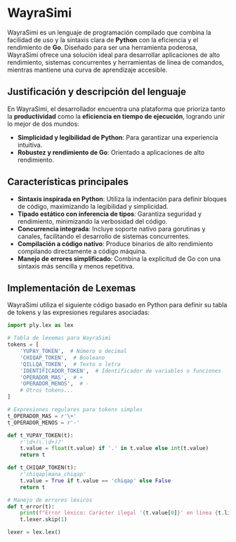 # WayraSimi

WayraSimi es un lenguaje de programación compilado que combina la facilidad de uso y la sintaxis clara de **Python** con la eficiencia y el rendimiento de **Go**. Diseñado para ser una herramienta poderosa, WayraSimi ofrece una solución ideal para desarrollar aplicaciones de alto rendimiento, sistemas concurrentes y herramientas de línea de comandos, mientras mantiene una curva de aprendizaje accesible.

## Justificación y descripción del lenguaje

En WayraSimi, el desarrollador encuentra una plataforma que prioriza tanto la **productividad** como la **eficiencia en tiempo de ejecución**, logrando unir lo mejor de dos mundos:

- **Simplicidad y legibilidad de Python**: Para garantizar una experiencia intuitiva.
- **Robustez y rendimiento de Go**: Orientado a aplicaciones de alto rendimiento.

## Características principales

- **Sintaxis inspirada en Python**: Utiliza la indentación para definir bloques de código, maximizando la legibilidad y simplicidad.
- **Tipado estático con inferencia de tipos**: Garantiza seguridad y rendimiento, minimizando la verbosidad del código.
- **Concurrencia integrada**: Incluye soporte nativo para gorutinas y canales, facilitando el desarrollo de sistemas concurrentes.
- **Compilación a código nativo**: Produce binarios de alto rendimiento compilando directamente a código máquina.
- **Manejo de errores simplificado**: Combina la explicitud de Go con una sintaxis más sencilla y menos repetitiva.

## Implementación de Lexemas

WayraSimi utiliza el siguiente código basado en Python para definir su tabla de tokens y las expresiones regulares asociadas:

```python
import ply.lex as lex

# Tabla de lexemas para WayraSimi
tokens = [
    'YUPAY_TOKEN',  # Número o decimal
    'CHIQAP_TOKEN',  # Booleano
    'QILLQA_TOKEN',  # Texto o letra
    'IDENTIFICADOR_TOKEN',  # Identificador de variables o funciones
    'OPERADOR_MAS',  # +
    'OPERADOR_MENOS',  # -
    # Otros tokens...
]

# Expresiones regulares para tokens simples
t_OPERADOR_MAS = r'\+'
t_OPERADOR_MENOS = r'-'

def t_YUPAY_TOKEN(t):
    r'\d+(\.\d+)?'
    t.value = float(t.value) if '.' in t.value else int(t.value)
    return t

def t_CHIQAP_TOKEN(t):
    r'chiqap|mana_chiqap'
    t.value = True if t.value == 'chiqap' else False
    return t

# Manejo de errores léxicos
def t_error(t):
    print(f"Error léxico: Carácter ilegal '{t.value[0]}' en línea {t.lineno}, posición {t.lexpos}")
    t.lexer.skip(1)

lexer = lex.lex()
